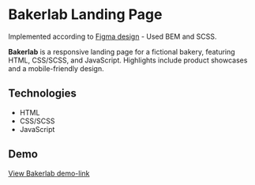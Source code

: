 # Bakerlab Landing Page

Implemented according to [Figma design](https://www.figma.com/file/dY3izAm0Vspsmra4lQWQIP/Bakerlab-FE-students?node-id=0%3A1) - Used BEM and SCSS.

**Bakerlab** is a responsive landing page for a fictional bakery, featuring HTML, CSS/SCSS, and JavaScript. Highlights include product showcases and a mobile-friendly design.

## Technologies

- HTML
- CSS/SCSS
- JavaScript

## Demo

[View Bakerlab demo-link](https://aliliolek.github.io/bakerlab/)
